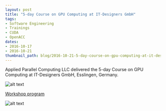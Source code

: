 ```yaml
---
layout: post
title: "5-day Course on GPU Computing at IT-Designers GmbH"
tags:
- Software Engineering
- Trainings
- CUDA
- OpenACC
dates:
- 2016-10-17
- 2016-10-21
thumbnail_path: blog/2016-10-21-5-day-course-on-gpu-computing-at-it-designers-gmbh/IT_Designers_2.jpg
---
```


Applied Parallel Computing LLC delivered the 5-day Course on GPU Computing at IT-Designers GmbH, Esslingen, Germany.

![alt text](\assets\img\blog\2016-10-21-5-day-course-on-gpu-computing-at-it-designers-gmbh/IT_Designers_2.jpg "Logo Title Text 1")

[Workshop program](\assets\img\blog\2016-10-21-5-day-course-on-gpu-computing-at-it-designers-gmbh/program.pdf)

![alt text](\assets\img\blog\2016-10-21-5-day-course-on-gpu-computing-at-it-designers-gmbh/IT_Designers_1.jpg "Logo Title Text 1")
